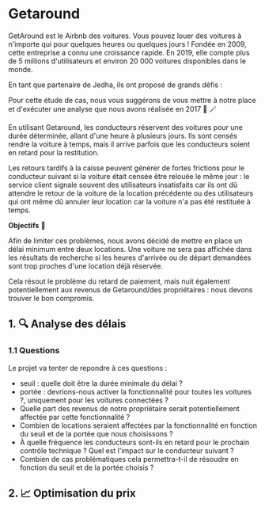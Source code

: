 # Getaround

GetAround est le Airbnb des voitures. Vous pouvez louer des voitures à n'importe qui pour quelques heures ou quelques jours ! Fondée en 2009, cette entreprise a connu une croissance rapide. En 2019, elle compte plus de 5 millions d'utilisateurs et environ 20 000 voitures disponibles dans le monde.

En tant que partenaire de Jedha, ils ont proposé de grands défis :

Pour cette étude de cas, nous vous suggérons de vous mettre à notre place et d'exécuter une analyse que nous avons réalisée en 2017 🔮 🪄

En utilisant Getaround, les conducteurs réservent des voitures pour une durée déterminée, allant d'une heure à plusieurs jours. Ils sont censés rendre la voiture à temps, mais il arrive parfois que les conducteurs soient en retard pour la restitution.

Les retours tardifs à la caisse peuvent générer de fortes frictions pour le conducteur suivant si la voiture était censée être relouée le même jour : le service client signale souvent des utilisateurs insatisfaits car ils ont dû attendre le retour de la voiture de la location précédente ou des utilisateurs qui ont même dû annuler leur location car la voiture n'a pas été restituée à temps.

**Objectifs** 🎯

Afin de limiter ces problèmes, nous avons décidé de mettre en place un délai minimum entre deux locations. Une voiture ne sera pas affichée dans les résultats de recherche si les heures d'arrivée ou de départ demandées sont trop proches d'une location déjà réservée.

Cela résout le problème du retard de paiement, mais nuit également potentiellement aux revenus de Getaround/des propriétaires : nous devons trouver le bon compromis.

## 1. 🔍️ Analyse des délais

### 1.1 Questions

Le projet va tenter de repondre à ces questions :

- seuil : quelle doit être la durée minimale du délai ?
- portée : devrions-nous activer la fonctionnalité pour toutes les voitures ?, uniquement pour les voitures connectées ?
- Quelle part des revenus de notre propriétaire serait potentiellement affectée par cette fonctionnalité ?
- Combien de locations seraient affectées par la fonctionnalité en fonction du seuil et de la portée que nous choisissons ?
- À quelle fréquence les conducteurs sont-ils en retard pour le prochain contrôle technique ? Quel est l'impact sur le conducteur suivant ?
- Combien de cas problématiques cela permettra-t-il de résoudre en fonction du seuil et de la portée choisis ?

## 2. 📈 Optimisation du prix
